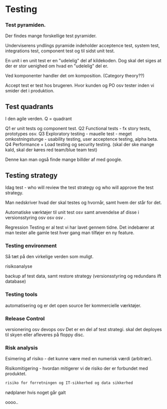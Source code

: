 # Testing 

### Test pyramiden.

Der findes mange forskellige test pyramider. 

Underviserens yndlings pyramide indeholder acceptence test, system test, integrations test, component test og til sidst unit test. 

En unit i en unit test er en "udelelig" del af kildekoden. Dog skal det siges at der er stor uenighed om hvad en "udelelig" del er. 

Ved komponenter handler det om komposition. (Category theory??)

Accept test er test hos brugeren. Hvor kunden og PO osv tester inden vi smider det i produktion. 

## Test quadrants 

I den agile verden. 
Q = quadrant

Q1 er unit tests og component test.
Q2 Functional tests - fx story tests, prototypes osv.
Q3 Exploratory testing - mauelle test - meget omkostningstunge - usability testing, user acceptence testing, alpha beta.
Q4 Performance + Load testing og security testing. (skal der ske mange kald, skal der køres red team/blue team test)

Denne kan man også finde mange billder af med google.

## Testing strategy

Idag test - who will review the test strategy og who will approve the test strategy.

Man nedskriver hvad der skal testes og hvornår, samt hvem der står for det. 

Automatiske værktøjer til unit test osv samt anvendelse af disse i versionsstyring osv osv osv . 

Regression Testing er al test vi har lavet gennem tidne. Det indebærer at man tester alle gamle test hver gang man tilføjer en ny feature. 

### Testing environment 

Så tæt på den virkelige verden som muligt. 

risikoanalyse

backup af test data, samt restore strategy (versionsstyring og redundans ift database)

### Testing tools 

automatisering og er det open source ller kommercielle værktøjer.

### Release Control

versionering osv 
devops osv 
Det er en del af test strategi.
skal det deployes til skyen eller afleveres på floppy disc.

### Risk analysis

Esimering af risiko - det kunne være med en numerisk værdi (arbitrær).

Risikomitigering - hvordan mitigerer vi de risiko der er forbundet med produktet. 
```bash
risiko for forretningen og IT-sikkerhed og data sikkerhed 
```


nødplaner hvis noget går galt



oooo..
